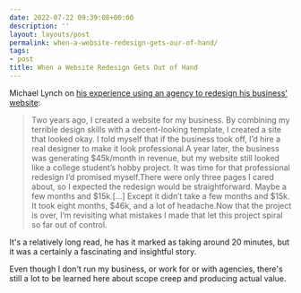 ```yaml
---
date: 2022-07-22 09:39:08+00:00
description: ''
layout: layouts/post
permalink: when-a-website-redesign-gets-our-of-hand/
tags:
- post
title: When a Website Redesign Gets Out of Hand
---
```


Michael Lynch on [his experience using an agency to redesign his business' website](https://mtlynch.io/tinypilot-redesign/):

> Two years ago, I created a website for my business. By combining my terrible design skills with a decent-looking template, I created a site that looked okay. I told myself that if the business took off, I’d hire a real designer to make it look professional.A year later, the business was generating $45k/month in revenue, but my website still looked like a college student’s hobby project. It was time for that professional redesign I’d promised myself.There were only three pages I cared about, so I expected the redesign would be straightforward. Maybe a few months and $15k.[...] Except it didn’t take a few months and $15k. It took eight months, $46k, and a lot of headache.Now that the project is over, I’m revisiting what mistakes I made that let this project spiral so far out of control.

It's a relatively long read, he has it marked as taking around 20 minutes, but it was a certainly a fascinating and insightful story.

Even though I don't run my business, or work for or with agencies, there's still a lot to be learned here about scope creep and producing actual value.